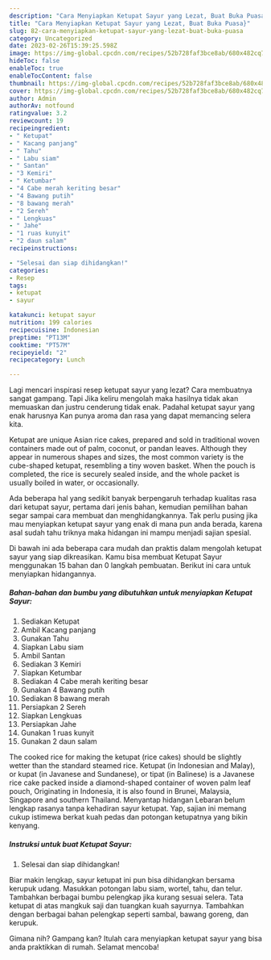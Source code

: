 ```yaml
---
description: "Cara Menyiapkan Ketupat Sayur yang Lezat, Buat Buka Puasa}"
title: "Cara Menyiapkan Ketupat Sayur yang Lezat, Buat Buka Puasa}"
slug: 82-cara-menyiapkan-ketupat-sayur-yang-lezat-buat-buka-puasa
category: Uncategorized
date: 2023-02-26T15:39:25.598Z
image: https://img-global.cpcdn.com/recipes/52b728faf3bce8ab/680x482cq70/ketupat-sayur-foto-resep-utama.jpg
hideToc: false
enableToc: true
enableTocContent: false
thumbnail: https://img-global.cpcdn.com/recipes/52b728faf3bce8ab/680x482cq70/ketupat-sayur-foto-resep-utama.jpg
cover: https://img-global.cpcdn.com/recipes/52b728faf3bce8ab/680x482cq70/ketupat-sayur-foto-resep-utama.jpg
author: Admin
authorAv: notfound
ratingvalue: 3.2
reviewcount: 19
recipeingredient:
- " Ketupat"
- " Kacang panjang"
- " Tahu"
- " Labu siam"
- " Santan"
- "3 Kemiri"
- " Ketumbar"
- "4 Cabe merah keriting besar"
- "4 Bawang putih"
- "8 bawang merah"
- "2 Sereh"
- " Lengkuas"
- " Jahe"
- "1 ruas kunyit"
- "2 daun salam"
recipeinstructions:

- "Selesai dan siap dihidangkan!"
categories:
- Resep
tags:
- ketupat
- sayur

katakunci: ketupat sayur 
nutrition: 199 calories
recipecuisine: Indonesian
preptime: "PT13M"
cooktime: "PT57M"
recipeyield: "2"
recipecategory: Lunch

---
```



Lagi mencari inspirasi resep ketupat sayur yang lezat? Cara membuatnya sangat gampang. Tapi Jika keliru mengolah maka hasilnya tidak akan memuaskan dan justru cenderung tidak enak. Padahal ketupat sayur yang enak harusnya Kan punya aroma dan rasa yang dapat memancing selera kita.


Ketupat are unique Asian rice cakes, prepared and sold in traditional woven containers made out of palm, coconut, or pandan leaves. Although they appear in numerous shapes and sizes, the most common variety is the cube-shaped ketupat, resembling a tiny woven basket. When the pouch is completed, the rice is securely sealed inside, and the whole packet is usually boiled in water, or occasionally.

Ada beberapa hal yang sedikit banyak berpengaruh terhadap kualitas rasa dari ketupat sayur, pertama dari jenis bahan, kemudian pemilihan bahan segar sampai cara membuat dan menghidangkannya. Tak perlu pusing jika mau menyiapkan ketupat sayur yang enak di mana pun anda berada, karena asal sudah tahu triknya maka hidangan ini mampu menjadi sajian spesial.


Di bawah ini ada beberapa cara mudah dan praktis dalam mengolah ketupat sayur yang siap dikreasikan. Kamu bisa membuat Ketupat Sayur menggunakan 15 bahan dan 0 langkah pembuatan. Berikut ini cara untuk menyiapkan hidangannya.

<!--inarticleads1-->

##### Bahan-bahan dan bumbu yang dibutuhkan untuk menyiapkan Ketupat Sayur:

1. Sediakan  Ketupat
1. Ambil  Kacang panjang
1. Gunakan  Tahu
1. Siapkan  Labu siam
1. Ambil  Santan
1. Sediakan 3 Kemiri
1. Siapkan  Ketumbar
1. Sediakan 4 Cabe merah keriting besar
1. Gunakan 4 Bawang putih
1. Sediakan 8 bawang merah
1. Persiapkan 2 Sereh
1. Siapkan  Lengkuas
1. Persiapkan  Jahe
1. Gunakan 1 ruas kunyit
1. Gunakan 2 daun salam


The cooked rice for making the ketupat (rice cakes) should be slightly wetter than the standard steamed rice. Ketupat (in Indonesian and Malay), or kupat (in Javanese and Sundanese), or tipat (in Balinese) is a Javanese rice cake packed inside a diamond-shaped container of woven palm leaf pouch, Originating in Indonesia, it is also found in Brunei, Malaysia, Singapore and southern Thailand. Menyantap hidangan Lebaran belum lengkap rasanya tanpa kehadiran sayur ketupat. Yap, sajian ini memang cukup istimewa berkat kuah pedas dan potongan ketupatnya yang bikin kenyang. 

<!--inarticleads2-->

##### Instruksi untuk buat Ketupat Sayur:


1. Selesai dan siap dihidangkan!

Biar makin lengkap, sayur ketupat ini pun bisa dihidangkan bersama kerupuk udang. Masukkan potongan labu siam, wortel, tahu, dan telur. Tambahkan berbagai bumbu pelengkap jika kurang sesuai selera. Tata ketupat di atas mangkuk saji dan tuangkan kuah sayurnya. Tambahkan dengan berbagai bahan pelengkap seperti sambal, bawang goreng, dan kerupuk. 

Gimana nih? Gampang kan? Itulah cara menyiapkan ketupat sayur yang bisa anda praktikkan di rumah. Selamat mencoba!
